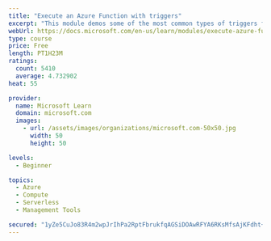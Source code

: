 ```yaml
---
title: "Execute an Azure Function with triggers"
excerpt: "This module demos some of the most common types of triggers for executing Azure Functions and how to configure them to execute your logic."
webUrl: https://docs.microsoft.com/en-us/learn/modules/execute-azure-function-with-triggers/
type: course
price: Free
length: PT1H23M
ratings:
  count: 5410
  average: 4.732902
heat: 55

provider:
  name: Microsoft Learn
  domain: microsoft.com
  images:
    - url: /assets/images/organizations/microsoft.com-50x50.jpg
      width: 50
      height: 50

levels:
  - Beginner

topics:
  - Azure
  - Compute
  - Serverless
  - Management Tools

secured: "1yZe5CuJo83R4m2wpJrIhPa2RptFbrukfqAGSiDOAwRFYA6RKsMfsAjKFdht+DHKt8nFVWyYFSJcAh93Ljo/Bc30VQ2wfZRx3WPqvykIwClczOxkio82am+mi2OSmXsbSwTobSyyeahKamwgZEYqf9iT4nyLFWCAKRJvwMnC4F6YgcjwtL5RnQmRIAUOAibdDfVoxWb0ixu9lKp8jK2skoRAm3d0VnYCm5dNi4hDc9uA6KApSrsfx7iTAtpCmsp50xSemctPopS1l6VvVASrP/Xl0wFppOVSjS+lAqD8Nf1mfJeQ2pzlzRrj/i5DH/07RXNxfd3kmm8ZY9TAJGaU8v7q5usS8GFzYV4oCjVErVJs3TUooQXaO+CHQzmSJs5QsA0U9xckDdNkI9mIhqpsOxURaSkq6KVljCrukOREYnY=;lY22mNraPsuH+H3gzSLPGw=="
---
```


